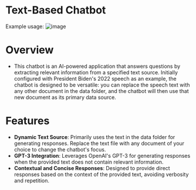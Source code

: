 # Text-Based Chatbot
 
Example usage:
![image](https://github.com/bellalee03/chatbot/assets/109222389/a87a1604-94e6-443d-9e31-61d557729072)

# Overview
- This chatbot is an AI-powered application that answers questions by extracting relevant information from a specified text source. Initially configured with President Biden's 2022 speech as an example, the chatbot is designed to be versatile: you can replace the speech text with any other document in the data folder, and the chatbot will then use that new document as its primary data source.

# Features
- **Dynamic Text Source**: Primarily uses the text in the data folder for generating responses. Replace the text file with any document of your choice to change the chatbot's focus.
- **GPT-3 Integration**: Leverages OpenAI's GPT-3 for generating responses when the provided text does not contain relevant information.
- **Contextual and Concise Responses**: Designed to provide direct responses based on the context of the provided text, avoiding verbosity and repetition.
